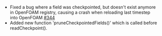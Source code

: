 - Fixed a bug where a field was checkpointed, but doesn't exist anymore in OpenFOAM registry, causing a crash when reloading last timestep into OpenFOAM [#344](https://github.com/precice/openfoam-adapter/pull/344)
- Added new function 'pruneCheckpointedFields()' which is called before readCheckpoint().